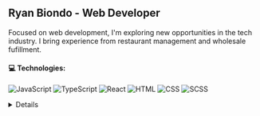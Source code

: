 ## Ryan Biondo - Web Developer</br> 
Focused on web development, I'm exploring new opportunities in the tech industry. I bring experience from restaurant management and wholesale fufillment.

#### 💻 Technologies:  

![JavaScript](https://img.shields.io/badge/-JavaScript-black?style=flat-square&logo=JavaScript&logoColor=F7DF1E) 
![TypeScript](https://img.shields.io/badge/-TypeScript-007ACC?style=flat-square&logo=TypeScript&logoColor=white) 
![React](https://img.shields.io/badge/-React-61DAFB?style=flat-square&logo=React&logoColor=white) 
![HTML](https://img.shields.io/badge/-HTML-E34F26?style=flat-square&logo=HTML5&logoColor=white)
![CSS](https://img.shields.io/badge/-CSS-1572B6?style=flat-square&logo=CSS3&logoColor=white) 
![SCSS](https://img.shields.io/badge/-SCSS-CC6699?style=flat-square&logo=Sass&logoColor=white) 
<details>
<!-- <summary>🕶 Other Technologies:</summary>
- 🤖 AI Tech: Chat-GPT, Bard, GitHub Copilot, and Notion AI</br>
- 📎 Other Tools: VSCode, FileZilla</br>
</details>  -->

#### 📃 View my resume and project demos at <a href="https://www.ryanbiondo.com/">ryanbiondo.com</a>
<!-- #### 🧾 And a direct link to my <a href="https://www.ryanbiondo.com/Resume/">Resume</a>  -->



---

![Ryan's GitHub stats](https://github-readme-stats.vercel.app/api?username=Ryan-Biondo&hide=stars,contribs,issues&show_icons=true&theme=tokyonight)</br>
[![Ryan's GitHub Streak](https://streak-stats.demolab.com/?user=Ryan-Biondo&theme=tokyonight)](https://git.io/streak-stats)</br>

---
#### 🗺 Find Me Here: 

[![Website: ryanbiondo.com](https://img.shields.io/badge/-Portfolio-000000?&style=for-the-badge&logo=Google-Chrome&logoColor=white)](http://ryanbiondo.com)
[![LinkedIn](https://img.shields.io/badge/LinkedIn-%230077B5.svg?&style=for-the-badge&logo=linkedin&logoColor=white)](https://www.linkedin.com/in/ryan-biondo/)
[![Twitter](https://img.shields.io/badge/Twitter-%231DA1F2.svg?&style=for-the-badge&logo=twitter&logoColor=white)](https://twitter.com/RyanBiondo/)
<!-- Add Link to Blog-->

![](https://komarev.com/ghpvc/?username=Ryan-Biondo&label=PROFILE+VIEWS&style=for-the-badge&color=blue)

